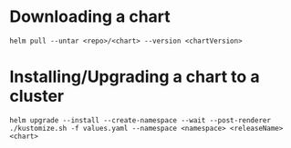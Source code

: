 # Downloading a chart

```shell
helm pull --untar <repo>/<chart> --version <chartVersion>
```

# Installing/Upgrading a chart to a cluster
```shell
helm upgrade --install --create-namespace --wait --post-renderer ./kustomize.sh -f values.yaml --namespace <namespace> <releaseName> <chart>
```
